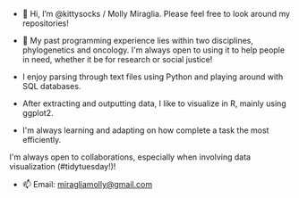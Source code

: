 - 👋 Hi, I’m @kittysocks / Molly Miraglia. Please feel free to look around my repositories!

- 👀 My past programming experience lies within two disciplines, phylogenetics and oncology. I'm always open to using it to help people in need, whether it be for research or social justice!
- I enjoy parsing through text files using  Python and playing around with SQL databases. 
- After extracting and outputting data, I like to visualize in R, mainly using ggplot2.
- I'm always learning and adapting on how complete a task the most efficiently. 

I'm always open to collaborations, especially when involving data visualization (#tidytuesday!)! 
- 📫 Email: miragliamolly@gmail.com


<!---
kittysocks/kittysocks is a ✨ special ✨ repository because its `README.md` (this file) appears on your GitHub profile.
You can click the Preview link to take a look at your changes.
--->
